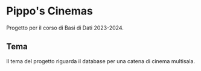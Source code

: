 # Pippo's Cinemas
Progetto per il corso di Basi di Dati 2023-2024.

## Tema
Il tema del progetto riguarda il database per una catena di cinema multisala.